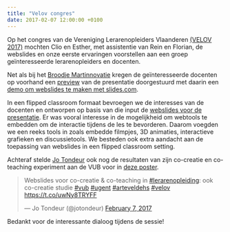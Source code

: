 ```yaml
---
title: "Velov congres"
date: 2017-02-07 12:00:00 +0100
---
```

Op het congres van de Vereniging Lerarenopleiders Vlaanderen [(VELOV 2017)](http://velov.be/conferentie/velov-conferentie-2017-volwassenenonderwijs-kisp-arteveldehogeschool/) mochten Clio en Esther, met assistentie van Rein en Florian, de webslides en onze eerste ervaringen voorstellen aan een groep geïnteresseerde lerarenopleiders en docenten.

Net als bij het [Broodje Martinnovatie](https://openwebslides.github.io/BroodjeMartinnovatie/) kregen de geïnteresseerde docenten op voorhand een [preview](https://openwebslides.github.io/Velov2017/Preview/) van de presentatie doorgestuurd met daarin een [demo om webslides te maken met slides.com](https://openwebslides.github.io/Velov2017/Preview/#demoslides).

In een flipped classroom formaat bevroegen we de interesses van de docenten en ontworpen op basis van die input de [webslides voor de presentatie](https://openwebslides.github.io/Velov2017/). Er was vooral interesse in de mogelijkheid om webtools te embedden om de interactie tijdens de les te bevorderen. Daarom voegden we een reeks tools in zoals embedde filmpjes, 3D animaties, interactieve grafieken en discussietools. We besteden ook extra aandacht aan de toepassing van webslides in een flipped classroom setting.

Achteraf stelde [Jo Tondeur](https://www.linkedin.com/in/jotondeur/) ook nog de resultaten van zijn co-creatie en co-teaching experiment aan de VUB voor in [deze poster](https://github.com/OpenWebslides/Velov2017/blob/gh-pages/Poster/Poster%20open%20webslides%2006022017.pdf).

<blockquote class="twitter-tweet" data-lang="en"><p lang="nl" dir="ltr">Webslides voor co-creatie &amp; co-teaching in <a href="https://twitter.com/hashtag/lerarenopleiding?src=hash">#lerarenopleiding</a>: ook co-creatie studie <a href="https://twitter.com/hashtag/vub?src=hash">#vub</a> <a href="https://twitter.com/hashtag/ugent?src=hash">#ugent</a> <a href="https://twitter.com/hashtag/arteveldehs?src=hash">#arteveldehs</a> <a href="https://twitter.com/hashtag/velov?src=hash">#velov</a> <a href="https://t.co/uwNy8TRYFF">https://t.co/uwNy8TRYFF</a></p>&mdash; Jo Tondeur (@jotondeur) <a href="https://twitter.com/jotondeur/status/828889006314098688">February 7, 2017</a></blockquote>
<script async src="//platform.twitter.com/widgets.js" charset="utf-8"></script>

Bedankt voor de interessante dialoog tijdens de sessie!